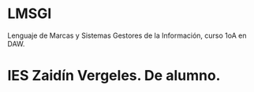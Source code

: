 # LMSGI
Lenguaje de Marcas y Sistemas Gestores de la Información, curso 1oA en DAW.


# IES Zaidín Vergeles. De alumno.
